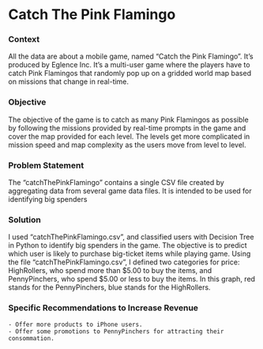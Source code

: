 # Catch The Pink Flamingo

### Context
All the data are about a mobile game, named “Catch the Pink Flamingo”. It’s produced by Eglence Inc. 
It’s a multi-user game where the players have to catch Pink Flamingos that randomly pop up on a gridded world map based on missions that change in real-time.

### Objective
The objective of the game is to catch as many Pink Flamingos as possible by following the missions provided by real-time prompts in the game and cover
 the map provided for each level. The levels get more complicated in mission speed and map complexity as the users move from level to level.

### Problem Statement
The “catchThePinkFlamingo” contains a single CSV file created by aggregating data from several game data files.
It is intended to be used for identifying big spenders

### Solution
I used “catchThePinkFlamingo.csv”, and classified users with Decision Tree in Python to identify big spenders in the game.
The objective is to predict which user is likely to purchase big-ticket items while playing game. 
Using the file “catchThePinkFlamingo.csv”, I defined two categories for price: HighRollers, who spend more than $5.00 to buy the items, and PennyPinchers, who spend $5.00 or less to buy the items. 
In this graph, red stands for the PennyPinchers, blue stands for the HighRollers.

### Specific Recommendations to Increase Revenue
	- Offer more products to iPhone users.
	- Offer some promotions to PennyPinchers for attracting their consommation.

